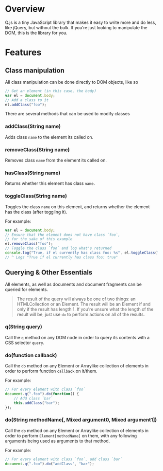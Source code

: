 # Overview
Q.js is a tiny JavaScript library that makes it easy to write more and do less, like jQuery, but without the bulk. If you're just looking to manipulate the DOM, this is the library for you.

# Features

## Class manipulation

All class manipulation can be done directly to DOM objects, like so

```js
// Get an element (in this case, the body)
var el = document.body;
// Add a class to it
el.addClass("foo");
```

There are several methods that can be used to modify classes

### addClass(String name)
Adds class `name` to the element its called on.

### removeClass(String name)
Removes class `name` from the element its called on.

### hasClass(String name)
Returns whether this element has class `name`.

### toggleClass(String name)
Toggles the class `name` on this element, and returns whether the element has the class (after toggling it).

For example:

```js
var el = document.body;
// Ensure that the element does not have class `foo`,
// for the sake of this example
el.removeClass("foo");
// Toggle the class `foo` and log what's returned
console.log("True, if el currently has class foo: %s", el.toggleClass("foo"));
// ^ Logs "True if el currently has class foo: true"
```

## Querying & Other Essentials

All elements, as well as documents and document fragments can be queried for elements.

> The result of the query will always be one of two things: an HTMLCollection or an Element. The result will be an Element if and only if the result has length 1. If you're unsure what the length of the result will be, just use `do` to perform actions on all of the results.

### q(String query)
Call the `q` method on any DOM node in order to query its contents with a CSS selector `query`.

### do(function callback)
Call the `do` method on any Element or Arraylike collection of elements in order to perform function `callback` on it/them.

For example:

```js
// For every element with class `foo`
document.q(".foo").do(function() {
    // Add class `bar`
    this.addClass("bar");
});
```

### do(String methodName[, Mixed argument0, Mixed argument1])
Call the `do` method on any Element or Arraylike collection of elements in order to perform `Element[methodName]` on them, with any following arguments being used as arguments to that method.

For example:

```js
// For every element with class `foo`, add class `bar`
document.q(".foo").do("addClass", "bar");
```
